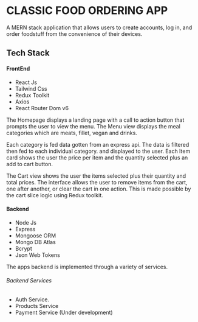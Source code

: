 # CLASSIC FOOD ORDERING APP

A MERN stack application that allows users to create accounts, log in, and order foodstuff from the convenience of their devices.

## Tech Stack

#### FrontEnd

- React Js
- Tailwind Css
- Redux Toolkit
- Axios
- React Router Dom v6

The Homepage displays a landing page with a call to action button that prompts the user to view the menu. The Menu view displays the meal categories which are meats, fillet, vegan and drinks.

Each category is fed data gotten from an express api. The data is filtered then fed to each individual category. and displayed to the user. Each Item card shows the user the price per item and the quantity selected plus an add to cart button.

The Cart view shows the user the items selected plus their quantity and total prices. The interface allows the user to remove items from the cart, one after another, or clear the cart in one action. This is made possible by the cart slice logic using Redux toolkit.

#### Backend

- Node Js
- Express
- Mongoose ORM
- Mongo DB Atlas
- Bcrypt
- Json Web Tokens

The apps backend is implemented through a variety of services.

###### Backend Services

- Auth Service.
- Products Service
- Payment Service (Under development)
